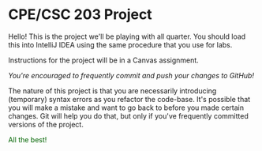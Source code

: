 # CPE/CSC 203 Project

Hello! This is the project we'll be playing with all quarter.
You should load this into IntelliJ IDEA using the same procedure
that you use for labs.  

Instructions for the project will be in a Canvas assignment.

_You're encouraged to frequently commit and push your changes
to GitHub!_

The nature of this project is that you are necessarily introducing
(temporary) syntax errors as you refactor the code-base. It's possible
that you will make a mistake and want to go back to before you made
certain changes. Git will help you do that, but only if you've 
frequently committed versions of the project.

<div style="color: darkgreen;">All the best!</div>
